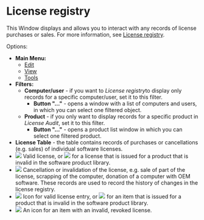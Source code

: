 # License registry
 
This Window displays and allows you to interact with any records of license purchases or sales. For more information, see [License registry](../../../alvao-asset-management/software-management/licenses).
 
Options:
   
- **Main Menu:**
    - [Edit](license-registry/edit)
    - [View](license-registry/view)
    - [Tools](license-registry/tools)
- **Filters:**
    - **Computer/user** - if you want to
 *License registry*to display only records for a specific computer/user, set it to this filter.
        - **Button "..."** -
 opens a window with a list of computers and users, in which you can select one filtered object.
    - **Product** - if you only want to display records for a specific product in *License Audit*, set it to this filter.
        - **Button "..."** - opens a product list window in which you can select one filtered product.
- **License Table** - the table contains records of purchases or cancellations (e.g. sales) of individual software licenses.
- ![](../../alvao-asset-management-console/LicIn.GIF)
 Valid license, or ![](../../alvao-asset-management-console/LicInInvalid.gif)
 for a license that is issued for a product that is invalid in the software product library.
- ![](../../alvao-asset-management-console/LicOut.GIF) 
 Cancellation or invalidation of the license, e.g. sale of part of the license, scrapping of the computer, donation of a computer with OEM software.   These records are used to record the history of changes in the license registry.
- ![](../../alvao-asset-management-console/LicInItem.GIF) Icon for valid license entry, or ![](../../alvao-asset-management-console/LicInItemInvalid.gif)
 for an item that is issued for a product that is invalid in the software product library.
- ![](../../alvao-asset-management-console/LicOutItem.GIF) An icon for an item with an invalid, revoked license.
